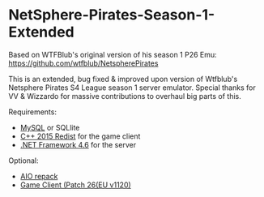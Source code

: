 # NetSphere-Pirates-Season-1-Extended
Based on WTFBlub's original version of his season 1 P26 Emu: https://github.com/wtfblub/NetspherePirates

This is an extended, bug fixed &amp; improved upon version of Wtfblub's Netsphere Pirates S4 League season 1 server emulator. 
Special thanks for VV & Wizzardo for massive contributions to overhaul big parts of this. 

Requirements: 
* [MySQL](https://www.mysql.com/) or SQLlite
* [C++ 2015 Redist](https://www.microsoft.com/en-us/download/details.aspx?id=48145) for the game client
* [.NET Framework 4.6](https://www.microsoft.com/en-us/download/details.aspx?id=48130) for the server

Optional:
* [AIO repack](https://github.com/abbodi1406/vcredist)
* [Game Client (Patch 26(EU v1120)](https://archive.org/download/s4lgameclientarchives/S4%20League%20Game%20Client%20Archive/%28MAIN%29%20Season%201%20-%20Patch%2026%28EU%20v1120%29/FumbiClient.7z)

